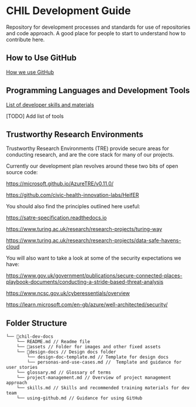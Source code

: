 # CHIL Development Guide
Repository for development processes and standards for use of repositories and code approach. A good place for people to start to understand how to contribute here.

## How to Use GitHub
[How we use GitHub](https://github.com/civic-health-innovation-labs/chil-dev-docs/blob/main/using-github.md)

## Programming Languages and Development Tools
[List of developer skills and materials](skills.md)

[TODO] Add list of tools

## Trustworthy Research Environments

Trustworthy Research Environments (TRE) provide secure areas for conducting research, and are the core stack for many of our projects. 

Currently our development plan revolves around these two bits of open source code:

https://microsoft.github.io/AzureTRE/v0.11.0/

https://github.com/civic-health-innovation-labs/HeifER

You should also find the principles outlined here useful:

https://satre-specification.readthedocs.io

https://www.turing.ac.uk/research/research-projects/turing-way

https://www.turing.ac.uk/research/research-projects/data-safe-havens-cloud

You will also want to take a look at some of the security expectations we have:

https://www.gov.uk/government/publications/secure-connected-places-playbook-documents/conducting-a-stride-based-threat-analysis

https://www.ncsc.gov.uk/cyberessentials/overview

https://learn.microsoft.com/en-gb/azure/well-architected/security/

## Folder Structure
```
└── 📁chil-dev-docs 
    └── README.md // Readme file
    └── 📁assets // Folder for images and other fixed assets
    └── 📁design-docs // Design docs folder
        └── design-doc-template.md // Template for design docs
        └── personas-and-use-cases.md //  Template and guidance for user stories
    └── glossary.md // Glossary of terms 
    └── project-management.md // Overview of project management approach
    └── skills.md // Skills and recommended training materials for dev team
    └── using-github.md // Guidance for using GitHub
```

